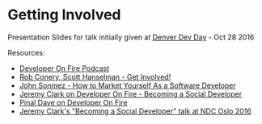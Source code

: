 # Getting Involved
Presentation Slides for talk initially given at [Denver Dev Day](https://denverdevday.eventday.com/) - Oct 28 2016

Resources:
- [Developer On Fire Podcast](http://developeronfire.com/)
- [Rob Conery, Scott Hanselman - Get Involved!](https://www.pluralsight.com/courses/get-involved)
- [John Sonmez - How to Market Yourself As a Software Developer](https://simpleprogrammer.com/products/developer-marketing/)
- [Jeremy Clark on Developer On Fire - Becoming a Social Developer](http://developeronfire.com/episode-175-jeremy-clark-not-who-i-am-but-how-i-behave)
- [Pinal Dave on Developer On Fire](http://developeronfire.com/episode-119-pinal-dave-serving-a-benevolent-master)
- [Jeremy Clark's "Becoming a Social Developer" talk at NDC Oslo 2016](https://vimeo.com/171078099)
